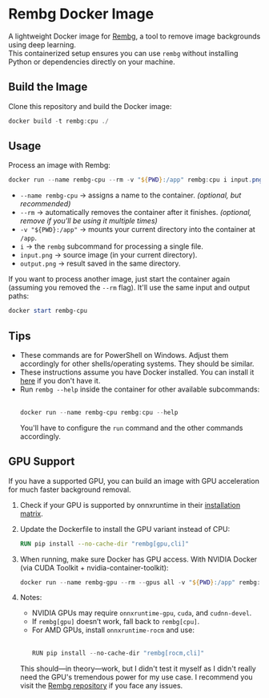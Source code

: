 # Rembg Docker Image

A lightweight Docker image for [Rembg](https://github.com/danielgatis/rembg), a tool to remove image backgrounds using deep learning.  
This containerized setup ensures you can use `rembg` without installing Python or dependencies directly on your machine.

## Build the Image
Clone this repository and build the Docker image:

```powershell
docker build -t rembg:cpu ./
```

## Usage
Process an image with Rembg:

```powershell
docker run --name rembg-cpu --rm -v "${PWD}:/app" rembg:cpu i input.png output.png
```

- `--name rembg-cpu` → assigns a name to the container. *(optional, but recommended)*
- `--rm` → automatically removes the container after it finishes. *(optional, remove if you'll be using it multiple times)*
- `-v "${PWD}:/app"` → mounts your current directory into the container at `/app`.
- `i` → the `rembg` subcommand for processing a single file.
- `input.png` → source image (in your current directory).
- `output.png` → result saved in the same directory.

If you want to process another image, just start the container again (assuming you removed the `--rm` flag). It'll use the same input and output paths:

```powershell
docker start rembg-cpu
```

## Tips
- These commands are for PowerShell on Windows. Adjust them accordingly for other shells/operating systems. They should be similar.
- These instructions assume you have Docker installed. You can install it [here](https://docs.docker.com/get-docker/) if you don't have it.
- Run `rembg --help` inside the container for other available subcommands:
    <br><br>
    ```powershell
    docker run --name rembg-cpu rembg:cpu --help
    ```
    You'll have to configure the `run` command and the other commands accordingly.

## GPU Support
If you have a supported GPU, you can build an image with GPU acceleration for much faster background removal.

1. Check if your GPU is supported by onnxruntime in their [installation matrix](https://onnxruntime.ai/docs/execution-providers/).
2. Update the Dockerfile to install the GPU variant instead of CPU:
    ```Dockerfile
    RUN pip install --no-cache-dir "rembg[gpu,cli]"
    ```

3. When running, make sure Docker has GPU access. With NVIDIA Docker (via CUDA Toolkit + nvidia-container-toolkit):
    ```powershell
    docker run --name rembg-gpu --rm --gpus all -v "${PWD}:/app" rembg:gpu i input.png output.png
    ```

4. Notes:
    - NVIDIA GPUs may require `onnxruntime-gpu`, `cuda`, and `cudnn-devel`.
    - If `rembg[gpu]` doesn’t work, fall back to `rembg[cpu]`.
    - For AMD GPUs, install `onnxruntime-rocm` and use:
    <br><br>
        ```powershell
        RUN pip install --no-cache-dir "rembg[rocm,cli]"
        ```
    This should—in theory—work, but I didn't test it myself as I didn't really need the GPU's tremendous power for my use case.
    I recommend you visit the [Rembg repository](https://github.com/danielgatis/rembg) if you face any issues.
